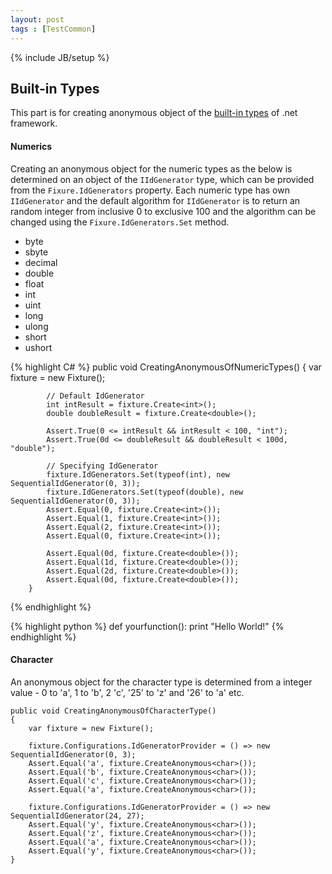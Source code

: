 ```yaml
---
layout: post
tags : [TestCommon]
---
```

{% include JB/setup %}

Built-in Types
--------------
This part is for creating anonymous object of the [built-in types][] of .net framework.

#### Numerics ####
Creating an anonymous object for the numeric types as the below is determined
on an object of the `IIdGenerator` type,
which can be provided from the `Fixure.IdGenerators` property.
Each numeric type has own `IIdGenerator`
and the default algorithm for `IIdGenerator` is to return an random integer from inclusive 0 to exclusive 100
and the algorithm can be changed using the `Fixure.IdGenerators.Set` method.
*   byte
*   sbyte
*   decimal
*   double
*   float
*   int
*   uint
*   long
*   ulong
*   short
*   ushort

{% highlight C# %}
		public void CreatingAnonymousOfNumericTypes()
		{
		    var fixture = new Fixture();

		    // Default IdGenerator
		    int intResult = fixture.Create<int>();
		    double doubleResult = fixture.Create<double>();

		    Assert.True(0 <= intResult && intResult < 100, "int");
		    Assert.True(0d <= doubleResult && doubleResult < 100d, "double");

		    // Specifying IdGenerator
		    fixture.IdGenerators.Set(typeof(int), new SequentialIdGenerator(0, 3));
		    fixture.IdGenerators.Set(typeof(double), new SequentialIdGenerator(0, 3));
		    Assert.Equal(0, fixture.Create<int>());
		    Assert.Equal(1, fixture.Create<int>());
		    Assert.Equal(2, fixture.Create<int>());
		    Assert.Equal(0, fixture.Create<int>());

		    Assert.Equal(0d, fixture.Create<double>());
		    Assert.Equal(1d, fixture.Create<double>());
		    Assert.Equal(2d, fixture.Create<double>());
		    Assert.Equal(0d, fixture.Create<double>());
		}
{% endhighlight %}


{% highlight python %}
    def yourfunction():
         print "Hello World!"
{% endhighlight %}

#### Character ####
An anonymous object for the character type is determined from a integer value -
0 to 'a', 1 to 'b', 2 'c', '25' to 'z' and '26' to 'a' etc.



	public void CreatingAnonymousOfCharacterType()
	{
		var fixture = new Fixture();

		fixture.Configurations.IdGeneratorProvider = () => new SequentialIdGenerator(0, 3);
		Assert.Equal('a', fixture.CreateAnonymous<char>());
		Assert.Equal('b', fixture.CreateAnonymous<char>());
		Assert.Equal('c', fixture.CreateAnonymous<char>());
		Assert.Equal('a', fixture.CreateAnonymous<char>());

		fixture.Configurations.IdGeneratorProvider = () => new SequentialIdGenerator(24, 27);
		Assert.Equal('y', fixture.CreateAnonymous<char>());
		Assert.Equal('z', fixture.CreateAnonymous<char>());
		Assert.Equal('a', fixture.CreateAnonymous<char>());
		Assert.Equal('y', fixture.CreateAnonymous<char>());
	}

[Built-in types]: http://msdn.microsoft.com/en-us/library/ya5y69ds(v=vs.80).aspx
[Moq]: http://code.google.com/p/moq/

